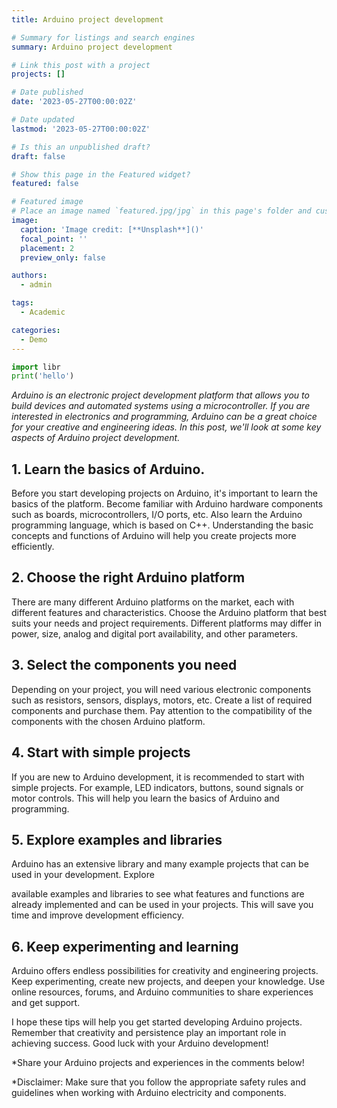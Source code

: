 ```yaml
---
title: Arduino project development

# Summary for listings and search engines
summary: Arduino project development

# Link this post with a project
projects: []

# Date published
date: '2023-05-27T00:00:02Z'

# Date updated
lastmod: '2023-05-27T00:00:02Z'

# Is this an unpublished draft?
draft: false

# Show this page in the Featured widget?
featured: false

# Featured image
# Place an image named `featured.jpg/jpg` in this page's folder and customize its options here.
image:
  caption: 'Image credit: [**Unsplash**]()'
  focal_point: ''
  placement: 2
  preview_only: false

authors:
  - admin

tags:
  - Academic

categories:
  - Demo
---
```


```python
import libr
print('hello')
```

*Arduino is an electronic project development platform that allows you to build devices and automated systems using a microcontroller. If you are interested in electronics and programming, Arduino can be a great choice for your creative and engineering ideas. In this post, we'll look at some key aspects of Arduino project development.*

## 1. Learn the basics of Arduino.

Before you start developing projects on Arduino, it's important to learn the basics of the platform. Become familiar with Arduino hardware components such as boards, microcontrollers, I/O ports, etc. Also learn the Arduino programming language, which is based on C++. Understanding the basic concepts and functions of Arduino will help you create projects more efficiently.

## 2. Choose the right Arduino platform

There are many different Arduino platforms on the market, each with different features and characteristics. Choose the Arduino platform that best suits your needs and project requirements. Different platforms may differ in power, size, analog and digital port availability, and other parameters.

## 3. Select the components you need

Depending on your project, you will need various electronic components such as resistors, sensors, displays, motors, etc. Create a list of required components and purchase them. Pay attention to the compatibility of the components with the chosen Arduino platform.

## 4. Start with simple projects

If you are new to Arduino development, it is recommended to start with simple projects. For example, LED indicators, buttons, sound signals or motor controls. This will help you learn the basics of Arduino and programming.

## 5. Explore examples and libraries

Arduino has an extensive library and many example projects that can be used in your development. Explore

available examples and libraries to see what features and functions are already implemented and can be used in your projects. This will save you time and improve development efficiency.

## 6. Keep experimenting and learning

Arduino offers endless possibilities for creativity and engineering projects. Keep experimenting, create new projects, and deepen your knowledge. Use online resources, forums, and Arduino communities to share experiences and get support.

I hope these tips will help you get started developing Arduino projects. Remember that creativity and persistence play an important role in achieving success. Good luck with your Arduino development!

*Share your Arduino projects and experiences in the comments below!


*Disclaimer: Make sure that you follow the appropriate safety rules and guidelines when working with Arduino electricity and components.

